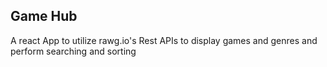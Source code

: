 ## Game Hub

A react App to utilize rawg.io's Rest APIs to display games and genres and perform searching and sorting
